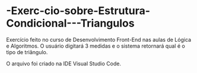 # -Exerc-cio-sobre-Estrutura-Condicional---Triangulos
Exercício feito no curso de Desenvolvimento Front-End nas aulas de Lógica e Algoritmos. O usuário digitará 3 medidas e o sistema retornará qual é o tipo de triângulo.

O arquivo foi criado na IDE Visual Studio Code. 
